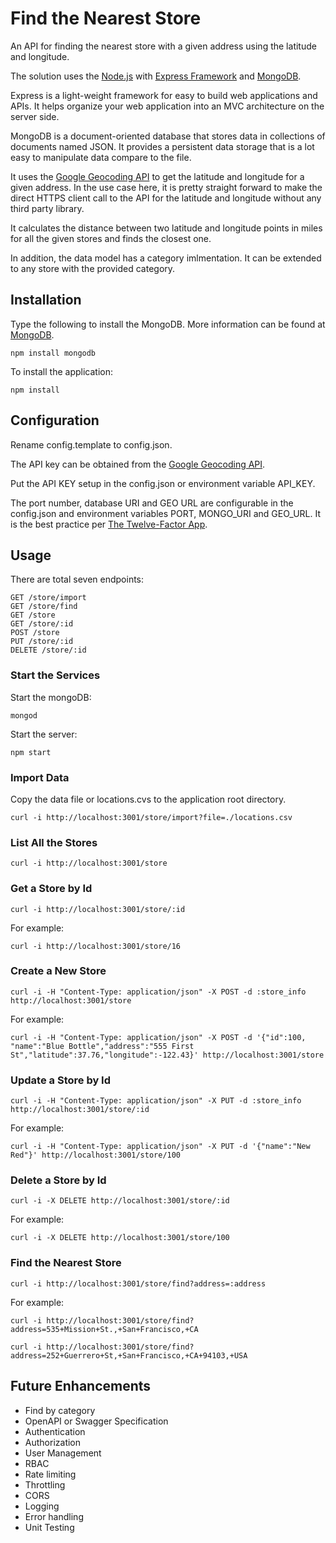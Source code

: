 
Find the Nearest Store
======================

An API for finding the nearest store with a given address using the latitude and longitude.

The solution uses the [Node.js](https://nodejs.org/) with [Express Framework](https://expressjs.com/) and [MongoDB](https://www.mongodb.com/).

Express is a light-weight framework for easy to build web applications and APIs. It helps organize your web application into an MVC architecture on the server side. 

MongoDB is a document-oriented database that stores data in collections of documents named JSON. It provides a persistent data storage that is a lot easy to manipulate data compare to the file.

It uses the [Google Geocoding API](https://developers.google.com/maps/documentation/geocoding/start) to get the latitude and longitude for a given address. In the use case here, it is pretty straight forward to make the direct HTTPS client call to the API for the latitude and longitude without any third party library.

It calculates the distance between two latitude and longitude points in miles for all the given stores and finds the closest one.

In addition, the data model has a category imlmentation. It can be extended to any store with the provided category.

## Installation

Type the following to install the MongoDB. More information can be found at [MongoDB](https://www.mongodb.com/).

	npm install mongodb

To install the application:

	npm install

## Configuration

Rename config.template to config.json.

The API key can be obtained from the [Google Geocoding API](https://developers.google.com/maps/documentation/geocoding/get-api-key).

Put the API KEY setup in the config.json or environment variable API_KEY.


The port number, database URI and GEO URL are configurable in the config.json and environment variables PORT, MONGO_URI and GEO_URL. It is the best practice per [The Twelve-Factor App](https://12factor.net/).

## Usage

There are total seven endpoints:

	GET /store/import
	GET /store/find
	GET /store
	GET /store/:id
	POST /store
	PUT /store/:id
	DELETE /store/:id

### Start the Services

Start the mongoDB:

	mongod

Start the server:

	npm start

### Import Data

Copy the data file or locations.cvs to the application root directory.

	curl -i http://localhost:3001/store/import?file=./locations.csv


### List All the Stores

	curl -i http://localhost:3001/store

### Get a Store by Id

	curl -i http://localhost:3001/store/:id

For example:

	curl -i http://localhost:3001/store/16

### Create a New Store

	curl -i -H "Content-Type: application/json" -X POST -d :store_info http://localhost:3001/store

For example:

	curl -i -H "Content-Type: application/json" -X POST -d '{"id":100, "name":"Blue Bottle","address":"555 First St","latitude":37.76,"longitude":-122.43}' http://localhost:3001/store

### Update a Store by Id

	curl -i -H "Content-Type: application/json" -X PUT -d :store_info http://localhost:3001/store/:id

For example:

	curl -i -H "Content-Type: application/json" -X PUT -d '{"name":"New Red"}' http://localhost:3001/store/100

### Delete a Store by Id

	curl -i -X DELETE http://localhost:3001/store/:id

For example:

	curl -i -X DELETE http://localhost:3001/store/100

### Find the Nearest Store

	curl -i http://localhost:3001/store/find?address=:address

For example:

	curl -i http://localhost:3001/store/find?address=535+Mission+St.,+San+Francisco,+CA

	curl -i http://localhost:3001/store/find?address=252+Guerrero+St,+San+Francisco,+CA+94103,+USA

## Future Enhancements

* Find by category
* OpenAPI or Swagger Specification
* Authentication
* Authorization
* User Management
* RBAC
* Rate limiting
* Throttling
* CORS
* Logging
* Error handling
* Unit Testing
